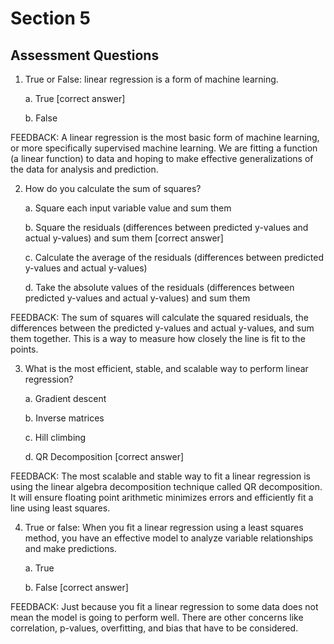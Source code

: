 # Section 5
## Assessment Questions

1. True or False: linear regression is a form of machine learning.

   a. True [correct answer]

   b. False

FEEDBACK: A linear regression is the most basic form of machine learning, or more specifically supervised machine learning. We are fitting a function (a linear function) to data and hoping to make effective generalizations of the data for analysis and prediction. 

2. How do you calculate the sum of squares?

   a. Square each input variable value and sum them

   b. Square the residuals (differences between predicted y-values and actual y-values) and sum them [correct answer]

   c. Calculate the average of the residuals (differences between predicted y-values and actual y-values)

   d. Take the absolute values of the residuals (differences between predicted y-values and actual y-values) and sum them

FEEDBACK: The sum of squares will calculate the squared residuals, the differences between the predicted y-values and actual y-values, and sum them together. This is a way to measure how closely the line is fit to the points. 

3. What is the most efficient, stable, and scalable way to perform linear regression?

   a. Gradient descent

   b. Inverse matrices

   c. Hill climbing

   d. QR Decomposition [correct answer]

FEEDBACK: The most scalable and stable way to fit a linear regression is using the linear algebra decomposition technique called QR decomposition. It will ensure floating point arithmetic minimizes errors and efficiently fit a line using least squares. 

4. True or false: When you fit a linear regression using a least squares method, you have an effective model to analyze variable relationships and make predictions.

   a. True

   b. False [correct answer]

FEEDBACK: Just because you fit a linear regression to some data does not mean the model is going to perform well. There are other concerns like correlation, p-values, overfitting, and bias that have to be considered. 
